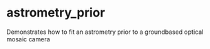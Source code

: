 # astrometry_prior
Demonstrates how to fit an astrometry prior to a groundbased optical mosaic camera
